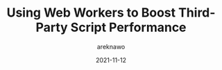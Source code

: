 ---
author: areknawo
date: 2021-11-12
publisher: logrocket
tags:
  - web-workers
  - javascript
  - performance
target_url: https://blog.logrocket.com/using-web-workers-boost-third-party-script-performance/
title: Using Web Workers to Boost Third-Party Script Performance
---